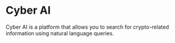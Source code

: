 # Cyber AI

Cyber AI is a platform that allows you to search for crypto-related information using natural language queries.
